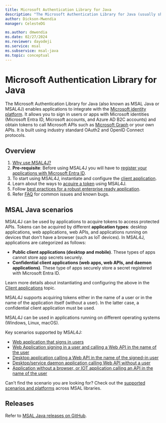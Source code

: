 ```yaml
---
title: Microsoft Authentication Library for Java
description: "The Microsoft Authentication Library for Java (usually shortened to MSAL Java or MSAL4J) enables applications to integrate with the Microsoft identity platform."
author: Dickson-Mwendia
manager: CelesteDG

ms.author: dmwendia
ms.date: 02/27/2024
ms.reviewer: dayodeji
ms.service: msal
ms.subservice: msal-java
ms.topic: conceptual
---
```



# Microsoft Authentication Library for Java

The Microsoft Authentication Library for Java (also known as MSAL Java or MSAL4J) enables applications to integrate with the [Microsoft identity platform](/entra/identity-platform/v2-overview). It allows you to sign in users or apps with Microsoft identities (Microsoft Entra ID, Microsoft accounts, and Azure AD B2C accounts) and obtain tokens to call Microsoft APIs such as [Microsoft Graph](https://graph.microsoft.io/) or your own APIs. It is built using industry standard OAuth2 and OpenID Connect protocols.

## Overview

1. [Why use MSAL4J?](getting-started/why-use-msal4j.md)
1. **Pre-requisite**: Before using MSAL4J you will have to [register your applications with Microsoft Entra ID](/entra/identity-platform/quickstart-register-app).
1. To start using MSAL4J, instantiate and configure the [client application](getting-started/client-applications.md).
1. Learn about the ways to [acquire a token](getting-started/acquiring-tokens.md) using MSAL4J.
1. Follow [best practices for a robust enterprise ready application](advanced/best-practices-enterprise.md).
1. Refer [FAQ](getting-started/faq.md) for common issues and known bugs.

## MSAL Java scenarios

MSAL4J can be used by applications to acquire tokens to access protected APIs. Tokens can be acquired by different **application types**: desktop applications, web applications, web APIs, and applications running on devices that don't have a browser (such as IoT devices). In MSAL4J, applications are categorized as follows:

- **Public client applications (desktop and mobile)**. These types of apps cannot store app secrets securely.
- **Confidential client applications (web apps, web APIs, and daemon applications)**. These type of apps securely store a secret registered with Microsoft Entra ID.

Learn more details about instantiating and configuring the above in the [Client applications](./getting-started/client-applications.md) topic.

MSAL4J supports acquiring tokens either in the name of a user or in the name of the application itself (without a user). In the latter case, a confidential client application must be used.

MSAL4J can be used in applications running on different operating systems (Windows, Linux, macOS).

Key scenarios supported by MSAL4J:

- [Web application that signs in users](/entra/identity-platform/scenario-web-app-sign-user-overview)
- [Web Application signing in a user and calling a Web API in the name of the user](/entra/identity-platform/scenario-web-app-call-api-overview)
- [Desktop application calling a Web API in the name of the signed-in user](/entra/identity-platform/scenario-desktop-overview)
- [Desktop/service daemon application calling Web API without a user](/entra/identity-platform/scenario-daemon-overview)
- [Application without a browser, or IOT application calling an API in the name of the user](/entra/identity-platform/scenario-desktop-acquire-token?tabs=java#command-line-tool-without-web-browser)

Can't find the scenario you are looking for? Check out the [supported scenarios and platforms](/entra/identity-platform/authentication-flows-app-scenarios#scenarios-and-supported-platforms-and-languages) across MSAL libraries.

## Releases

Refer to [MSAL Java releases on GitHub](https://github.com/AzureAD/microsoft-authentication-library-for-java/releases).
